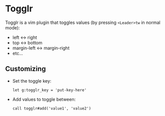 Togglr
======

Togglr is a vim plugin that toggles values (by pressing `<Leader>tw` in normal mode):

* left &harr; right
* top &harr; bottom
* margin-left &harr; margin-right
* etc...

Customizing
-----------

* Set the toggle key:

  ```vim
  let g:togglr_key = 'put-key-here'

  ```

* Add values to toggle between:

  ```vim
  call togglr#add('value1', 'value2')
  ```
